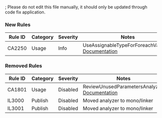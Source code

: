 ; Please do not edit this file manually, it should only be updated through code fix application.

### New Rules
Rule ID | Category | Severity | Notes
--------|----------|----------|-------
CA2250 | Usage | Info | UseAssignableTypeForForeachVariable, [Documentation](https://docs.microsoft.com/dotnet/fundamentals/code-analysis/quality-rules/ca2250)

### Removed Rules

Rule ID | Category | Severity | Notes
--------|----------|----------|-------
CA1801 | Usage | Disabled | ReviewUnusedParametersAnalyzer, [Documentation](https://docs.microsoft.com/visualstudio/code-quality/ca1801)
IL3000 | Publish | Disabled | Moved analyzer to mono/linker
IL3001 | Publish | Disabled | Moved analyzer to mono/linker
